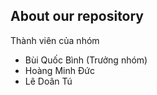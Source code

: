 ## About our repository


Thành viên của nhóm
- Bùi Quốc Bình (Trưởng nhóm)
- Hoàng Minh Đức
- Lê Doãn Tú
